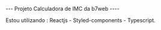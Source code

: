  --- Projeto Calculadora de IMC da b7web ----

Estou utilizando :
Reactjs -
Styled-components -
Typescript.



